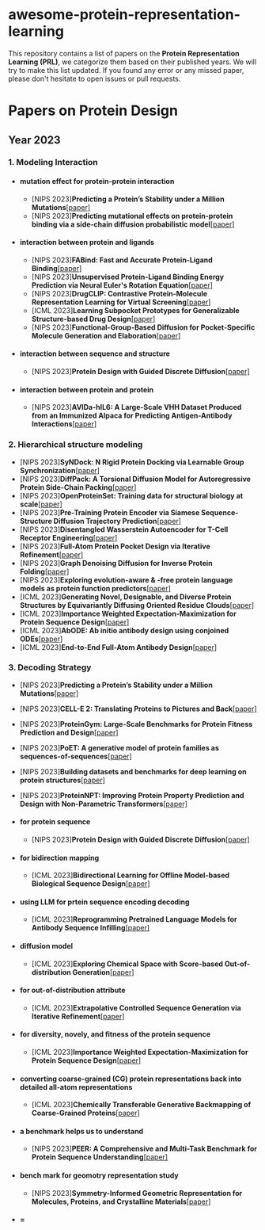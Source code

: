# awesome-protein-representation-learning

This repository contains a list of papers on the **Protein Representation Learning (PRL)**, we categorize them based on their published years. We will try to make this list updated. If you found any error or any missed paper, please don't hesitate to open issues or pull requests.


# Papers on Protein Design

## Year 2023

### 1. Modeling Interaction


- #### mutation effect for protein-protein interaction
  - [NIPS 2023]**Predicting a Protein’s Stability under a Million Mutations**[[paper]](https://arxiv.org/pdf/2310.12979)
  - [NIPS 2023]**Predicting mutational effects on protein-protein binding via a side-chain diffusion probabilistic model**[[paper]](https://arxiv.org/abs/2310.19849)

 
- #### interaction between protein and ligands
  - [NIPS 2023]**FABind: Fast and Accurate Protein-Ligand Binding**[[paper]](https://arxiv.org/abs/2310.06763)
  - [NIPS 2023]**Unsupervised Protein-Ligand Binding Energy Prediction via Neural Euler's Rotation Equation**[[paper]](https://arxiv.org/abs/2301.10814)
  - [NIPS 2023]**DrugCLIP: Contrastive Protein-Molecule Representation Learning for Virtual Screening**[[paper]](https://arxiv.org/abs/2310.06367)
  - [ICML 2023]**Learning Subpocket Prototypes for Generalizable Structure-based Drug Design**[[paper]](https://openreview.net/forum?id=gfdK6nK8AI)
  - [NIPS 2023]**Functional-Group-Based Diffusion for Pocket-Specific Molecule Generation and Elaboration**[[paper]](https://arxiv.org/abs/2306.13769)
 
- #### interaction between sequence and structure
  - [NIPS 2023]**Protein Design with Guided Discrete Diffusion**[[paper]](https://arxiv.org/abs/2305.20009)

 
- #### interaction between protein and protein
  - [NIPS 2023]**AVIDa-hIL6: A Large-Scale VHH Dataset Produced from an Immunized Alpaca for Predicting Antigen-Antibody Interactions**[[paper]](https://arxiv.org/abs/2306.03329)
  

  

  

### 2. Hierarchical structure modeling

- [NIPS 2023]**SyNDock: N Rigid Protein Docking via Learnable Group Synchronization**[[paper]](https://arxiv.org/abs/2305.15156)
- [NIPS 2023]**DiffPack: A Torsional Diffusion Model for Autoregressive Protein Side-Chain Packing**[[paper]](https://arxiv.org/abs/2306.01794)
- [NIPS 2023]**OpenProteinSet: Training data for structural biology at scale**[[paper]](https://arxiv.org/abs/2308.05326)
- [NIPS 2023]**Pre-Training Protein Encoder via Siamese Sequence-Structure Diffusion Trajectory Prediction**[[paper]](https://arxiv.org/abs/2301.12068)
- [NIPS 2023]**Disentangled Wasserstein Autoencoder for T-Cell Receptor Engineering**[[paper]](https://arxiv.org/abs/2210.08171)
- [NIPS 2023]**Full-Atom Protein Pocket Design via Iterative Refinement**[[paper]](https://arxiv.org/abs/2310.02553)
- [NIPS 2023]**Graph Denoising Diffusion for Inverse Protein Folding**[[paper]](https://arxiv.org/abs/2306.16819)
- [NIPS 2023]**Exploring evolution-aware & -free protein language models as protein function predictors**[[paper]](https://arxiv.org/abs/2206.06583)
- [ICML 2023]**Generating Novel, Designable, and Diverse Protein Structures by Equivariantly Diffusing Oriented Residue Clouds**[[paper]](https://openreview.net/forum?id=4Kw5hKY8u8)
- [ICML 2023]**Importance Weighted Expectation-Maximization for Protein Sequence Design**[[paper]](https://arxiv.org/abs/2305.00386)
- [ICML 2023]**AbODE: Ab initio antibody design using conjoined ODEs**[[paper]](https://openreview.net/forum?id=EB5unD2ojL)
- [ICML 2023]**End-to-End Full-Atom Antibody Design**[[paper]](https://openreview.net/forum?id=zAXusLf6R8)

  

### 3. Decoding Strategy

 

- [NIPS 2023]**Predicting a Protein’s Stability under a Million Mutations**[[paper]](https://arxiv.org/pdf/2310.12979)
- [NIPS 2023]**CELL-E 2: Translating Proteins to Pictures and Back**[[paper]](https://www.biorxiv.org/content/10.1101/2023.10.05.561066v1)
- [NIPS 2023]**ProteinGym: Large-Scale Benchmarks for Protein Fitness Prediction and Design**[[paper]](https://proceedings.neurips.cc/paper_files/paper/2023/file/cac723e5ff29f65e3fcbb0739ae91bee-Paper-Datasets_and_Benchmarks.pdf)
- [NIPS 2023]**PoET: A generative model of protein families as sequences-of-sequences**[[paper]](https://arxiv.org/abs/2306.06156)
- [NIPS 2023]**Building datasets and benchmarks for deep learning on protein structures**[[paper]](https://openreview.net/pdf?id=27vPcG4vKV)
- [NIPS 2023]**ProteinNPT: Improving Protein Property Prediction and Design with Non-Parametric Transformers**[[paper]](https://openreview.net/forum?id=AwzbQVuDBk)





- #### for protein sequence
  - [NIPS 2023]**Protein Design with Guided Discrete Diffusion**[[paper]](https://arxiv.org/abs/2305.20009)

- #### for bidirection mapping
  - [ICML 2023]**Bidirectional Learning for Offline Model-based Biological Sequence Design**[[paper]](https://openreview.net/forum?id=CUORPu6abU)


- #### using LLM for prtein sequence encoding decoding
  - [ICML 2023]**Reprogramming Pretrained Language Models for Antibody Sequence Infilling**[[paper]](https://openreview.net/forum?id=K2gn1WiLAu)
 

- #### diffusion model
   - [ICML 2023]**Exploring Chemical Space with Score-based Out-of-distribution Generation**[[paper]](https://openreview.net/forum?id=WP07wAWxty)
 
- #### for out-of-distribution attribute
  - [ICML 2023]**Extrapolative Controlled Sequence Generation via Iterative Refinement**[[paper]](https://openreview.net/forum?id=EuUeVUS6UV)
 
- #### for diversity, novely, and fitness of the protein sequence
  - [ICML 2023]**Importance Weighted Expectation-Maximization for Protein Sequence Design**[[paper]](https://arxiv.org/abs/2305.00386)


- #### converting coarse-grained (CG) protein representations back into detailed all-atom representations
  - [ICML 2023]**Chemically Transferable Generative Backmapping of Coarse-Grained Proteins**[[paper]](https://openreview.net/forum?id=7DnvWyVkUo)
 

- #### a benchmark helps us to understand
  - [NIPS 2023]**PEER: A Comprehensive and Multi-Task Benchmark for Protein Sequence Understanding**[[paper]](https://arxiv.org/abs/2206.02096)


- #### bench mark for geomotry representation study
   - [NIPS 2023]**Symmetry-Informed Geometric Representation for Molecules, Proteins, and Crystalline Materials**[[paper]](https://arxiv.org/abs/2306.09375)
 
- #### =
  




